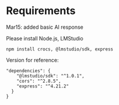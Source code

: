 # Requirements

Mar15: added basic AI response

Please install Node.js, LMStudio

```
npm install crocs, @lmstudio/sdk, express
```

Version for reference:

```{
"dependencies": {
    "@lmstudio/sdk": "^1.0.1",
    "cors": "^2.8.5",
    "express": "^4.21.2"
  }
}
```
